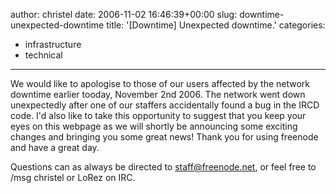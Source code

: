 author: christel
date: 2006-11-02 16:46:39+00:00
slug: downtime-unexpected-downtime
title: '[Downtime] Unexpected downtime.'
categories:
- infrastructure
- technical
---
We would like to apologise to those of our users affected by the network downtime earlier tooday, November 2nd 2006. The network went down unexpectedly after one of our staffers accidentally found a bug in the IRCD code.
I'd also like to take this opportunity to suggest that you keep your eyes on this webpage as we will shortly be announcing some exciting changes and bringing you some great news!
Thank you for using freenode and have a great day.

Questions can as always be directed to staff@freenode.net, or feel free to /msg christel or LoRez on IRC.

